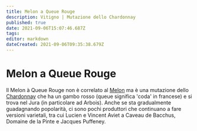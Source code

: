 ```yaml
---
title: Melon a Queue Rouge
description: Vitigno | Mutazione dello Chardonnay
published: true
date: 2021-09-06T15:07:46.687Z
tags: 
editor: markdown
dateCreated: 2021-09-06T09:35:38.679Z
---
```


# Melon a Queue Rouge

Il Melon à Queue Rouge non è correlato al [Melon](/vitigni/melon) ma è una mutazione dello [Chardonnay](/vitigni/Francia/chardonnay) che ha un gambo rosso (queue significa 'coda' in francese) e si trova nel Jura (in particolare ad Arbois). Anche se sta gradualmente guadagnando popolarità, ci sono pochi produttori che continuano a fare versioni varietali, tra cui Lucien e Vincent Aviet a Caveau de Bacchus, Domaine de la Pinte e Jacques Puffeney.

